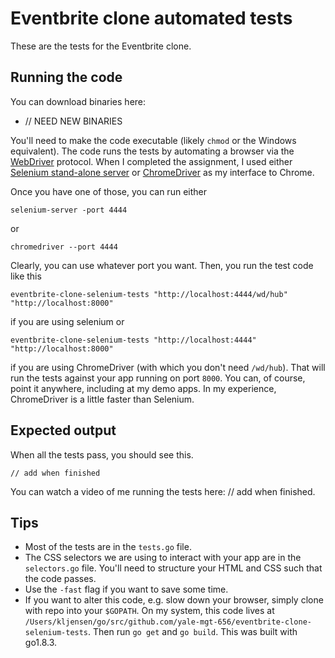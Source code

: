 # Eventbrite clone automated tests

These are the tests for the Eventbrite clone.

## Running the code

You can download binaries here:

* // NEED NEW BINARIES

You'll need to make the code executable (likely `chmod` or the Windows equivalent). The code runs the tests by automating a browser via the [WebDriver](https://www.w3.org/TR/webdriver/) protocol. When I completed the assignment, I used either [Selenium stand-alone server](http://www.seleniumhq.org/download/) or
[ChromeDriver](https://sites.google.com/a/chromium.org/chromedriver/) as my interface to Chrome.

Once you have one of those, you can run either

```
selenium-server -port 4444
```

or

```
chromedriver --port 4444
```

Clearly, you can use whatever port you want. Then, you run the test code like this

```
eventbrite-clone-selenium-tests "http://localhost:4444/wd/hub" "http://localhost:8000"
```

if you are using selenium or

```
eventbrite-clone-selenium-tests "http://localhost:4444" "http://localhost:8000"
```

if you are using ChromeDriver (with which you don't need `/wd/hub`). That will run
the tests against your app running on port `8000`. You can, of course, point it anywhere,
including at my demo apps. In my experience, ChromeDriver is a little faster than Selenium.

## Expected output

When all the tests pass, you should see this.

```
// add when finished
```

You can watch a video of me running the tests here: // add when finished.

## Tips

* Most of the tests are in the `tests.go` file.
* The CSS selectors we are using to interact with your app are in the `selectors.go` file. You'll need to structure your HTML and CSS such that the code passes.
* Use the `-fast` flag if you want to save some time.
* If you want to alter this code, e.g. slow down your browser, simply clone with repo into your `$GOPATH`. On my system, this code lives at `/Users/kljensen/go/src/github.com/yale-mgt-656/eventbrite-clone-selenium-tests`. Then run `go get` and `go build`. This was built with go1.8.3.

